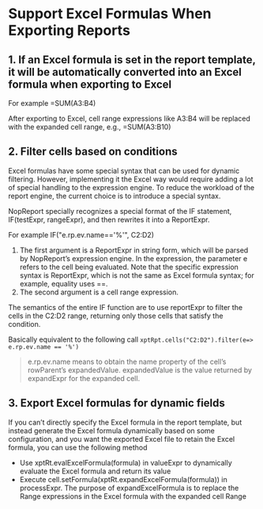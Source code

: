 # Support Excel Formulas When Exporting Reports

## 1. If an Excel formula is set in the report template, it will be automatically converted into an Excel formula when exporting to Excel

For example =SUM(A3:B4)

After exporting to Excel, cell range expressions like A3:B4 will be replaced with the expanded cell range, e.g., =SUM(A3:B10)

## 2. Filter cells based on conditions

Excel formulas have some special syntax that can be used for dynamic filtering. However, implementing it the Excel way would require adding a lot of special handling to the expression engine.
To reduce the workload of the report engine, the current choice is to introduce a special syntax.

NopReport specially recognizes a special format of the IF statement, IF(testExpr, rangeExpr), and then rewrites it into a ReportExpr.

For example IF("e.rp.ev.name=='%'", C2:D2)

1. The first argument is a ReportExpr in string form, which will be parsed by NopReport’s expression engine.
   In the expression, the parameter e refers to the cell being evaluated. Note that the specific expression syntax is ReportExpr, which is not the same as Excel formula syntax; for example, equality uses ==.
2. The second argument is a cell range expression.

The semantics of the entire IF function are to use reportExpr to filter the cells in the C2:D2 range, returning only those cells that satisfy the condition.

Basically equivalent to the following call  `xptRpt.cells("C2:D2").filter(e=> e.rp.ev.name == '%')`

> e.rp.ev.name means to obtain the name property of the cell’s rowParent’s expandedValue. expandedValue is the value returned by expandExpr for the expanded cell.


## 3. Export Excel formulas for dynamic fields

If you can’t directly specify the Excel formula in the report template, but instead generate the Excel formula dynamically based on some configuration, and you want the exported Excel file to retain the Excel formula, you can use the following method

* Use xptRt.evalExcelFormula(formula) in valueExpr to dynamically evaluate the Excel formula and return its value
* Execute cell.setFormula(xptRt.expandExcelFormula(formula)) in processExpr. The purpose of expandExcelFormula is to replace the Range expressions in the Excel formula with the expanded cell Range
<!-- SOURCE_MD5:0725902f25db205fddec1a05ba28b301-->
